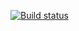[![Build status](https://ci.appveyor.com/api/projects/status/qt107h12n6cpdc7d?svg=true)](https://ci.appveyor.com/project/anastasiacat/patterns-task1)
